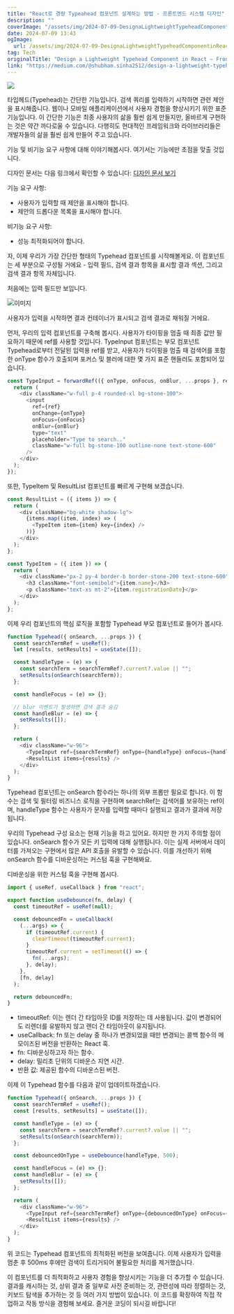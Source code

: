 ```yaml
---
title: "React로 경량 Typeahead 컴포넌트 설계하는 방법 - 프론트엔드 시스템 디자인"
description: ""
coverImage: "/assets/img/2024-07-09-DesignaLightweightTypeheadComponentinReactFrontendSystemDesign_0.png"
date: 2024-07-09 13:43
ogImage:
  url: /assets/img/2024-07-09-DesignaLightweightTypeheadComponentinReactFrontendSystemDesign_0.png
tag: Tech
originalTitle: "Design a Lightweight Typehead Component in React — Frontend System Design"
link: "https://medium.com/@shubham.sinha2512/design-a-lightweight-typehead-component-in-react-frontend-system-design-56565c86f5c9"
---
```


<img src="/assets/img/2024-07-09-DesignaLightweightTypeheadComponentinReactFrontendSystemDesign_0.png" />

타입헤드(Typehead)는 간단한 기능입니다. 검색 쿼리를 입력하기 시작하면 관련 제안을 표시해줍니다. 웹이나 모바일 애플리케이션에서 사용자 경험을 향상시키기 위한 표준 기능입니다. 이 간단한 기능은 최종 사용자의 삶을 훨씬 쉽게 만들지만, 올바르게 구현하는 것은 약간 까다로울 수 있습니다. 다행히도 현대적인 프레임워크와 라이브러리들은 개발자들의 삶을 훨씬 쉽게 만들어 주고 있습니다.

기능 및 비기능 요구 사항에 대해 이야기해봅시다. 여기서는 기능에만 초점을 맞출 것입니다.

디자인 문서는 다음 링크에서 확인할 수 있습니다: [디자인 문서 보기](https://drive.google.com/file/d/1P1Guarwh7Vry32az2wFmLkJBDMkoTmi7/view?usp=sharing)

<div class="content-ad"></div>

기능 요구 사항:

- 사용자가 입력할 때 제안을 표시해야 합니다.
- 제안의 드롭다운 목록을 표시해야 합니다.

비기능 요구 사항:

- 성능 최적화되어야 합니다.

<div class="content-ad"></div>

자, 이제 우리가 가장 간단한 형태의 Typehead 컴포넌트를 시작해볼게요. 이 컴포넌트는 세 부분으로 구성될 거에요 - 입력 필드, 검색 결과 항목을 표시할 결과 섹션, 그리고 검색 결과 항목 자체입니다.

처음에는 입력 필드만 보입니다.

![이미지](/assets/img/2024-07-09-DesignaLightweightTypeheadComponentinReactFrontendSystemDesign_1.png)

사용자가 입력을 시작하면 결과 컨테이너가 표시되고 검색 결과로 채워질 거에요.

<div class="content-ad"></div>

먼저, 우리의 입력 컴포넌트를 구축해 봅시다. 사용자가 타이핑을 멈출 때 최종 값만 필요하기 때문에 ref를 사용할 것입니다. TypeInput 컴포넌트는 부모 컴포넌트 Typehead로부터 전달된 입력용 ref를 받고, 사용자가 타이핑을 멈출 때 검색어를 포함한 onType 함수가 호출되며 포커스 및 블러에 대한 몇 가지 표준 핸들러도 포함되어 있습니다.

```js
const TypeInput = forwardRef(({ onType, onFocus, onBlur, ...props }, ref) => {
  return (
    <div className="w-full p-4 rounded-xl bg-stone-100">
      <input
        ref={ref}
        onChange={onType}
        onFocus={onFocus}
        onBlur={onBlur}
        type="text"
        placeholder="Type to search.."
        className="w-full bg-stone-100 outline-none text-stone-600"
      />
    </div>
  );
});
```

또한, TypeItem 및 ResultList 컴포넌트를 빠르게 구현해 보겠습니다.

<div class="content-ad"></div>

```js
const ResultList = ({ items }) => {
  return (
    <div className="bg-white shadow-lg">
      {items.map((item, index) => (
        <TypeItem item={item} key={index} />
      ))}
    </div>
  );
};

const TypeItem = ({ item }) => {
  return (
    <div className="px-2 py-4 border-b border-stone-200 text-stone-600">
      <h3 className="font-semibold">{item.name}</h3>
      <p className="text-xs mt-2">{item.registrationDate}</p>
    </div>
  );
};
```

이제 우리 컴포넌트의 핵심 로직을 포함할 Typehead 부모 컴포넌트로 들어가 봅시다.

```js
function Typehead({ onSearch, ...props }) {
  const searchTermRef = useRef();
  let [results, setResults] = useState([]);

  const handleType = (e) => {
    const searchTerm = searchTermRef?.current?.value || "";
    setResults(onSearch(searchTerm));
  };

  const handleFocus = (e) => {};

  // blur 이벤트가 발생하면 검색 결과 숨김
  const handleBlur = (e) => {
    setResults([]);
  };

  return (
    <div className="w-96">
      <TypeInput ref={searchTermRef} onType={handleType} onFocus={handleFocus} onBlur={handleBlur} />
      <ResultList items={results} />
    </div>
  );
}
```

Typehead 컴포넌트는 onSearch 함수라는 하나의 외부 프롭만 필요로 합니다. 이 함수는 검색 및 필터링 비즈니스 로직을 구현하며 searchRef는 검색어를 보유하는 ref이며, handleType 함수는 사용자가 문자를 입력할 때마다 실행되고 결과가 결과에 저장됩니다.

<div class="content-ad"></div>

우리의 Typehead 구성 요소는 현재 기능을 하고 있어요. 하지만 한 가지 주의할 점이 있습니다. onSearch 함수가 모든 키 입력에 대해 실행됩니다. 이는 실제 서버에서 데이터를 가져오는 구현에서 많은 API 호출을 유발할 수 있습니다. 이를 개선하기 위해 onSearch 함수를 디바운싱하는 커스텀 훅을 구현해봐요.

디바운싱을 위한 커스텀 훅을 구현해 봅시다.

```js
import { useRef, useCallback } from "react";

export function useDebounce(fn, delay) {
  const timeoutRef = useRef(null);

  const debouncedFn = useCallback(
    (...args) => {
      if (timeoutRef.current) {
        clearTimeout(timeoutRef.current);
      }
      timeoutRef.current = setTimeout(() => {
        fn(...args);
      }, delay);
    },
    [fn, delay]
  );

  return debouncedFn;
}
```

- timeoutRef: 이는 렌더 간 타임아웃 ID를 저장하는 데 사용됩니다. 값이 변경되어도 리렌더를 유발하지 않고 렌더 간 타임아웃이 유지됩니다.
- useCallback: fn 또는 delay 중 하나가 변경되었을 때만 변경되는 콜백 함수의 메모이즈된 버전을 반환하는 React 훅.
- fn: 디바운싱하고자 하는 함수.
- delay: 밀리초 단위의 디바운스 지연 시간.
- 반환 값: 제공된 함수의 디바운스된 버전.

<div class="content-ad"></div>

이제 이 Typehead 함수를 다음과 같이 업데이트하겠습니다.

```js
function Typehead({ onSearch, ...props }) {
  const searchTermRef = useRef();
  const [results, setResults] = useState([]);

  const handleType = (e) => {
    const searchTerm = searchTermRef?.current?.value || "";
    setResults(onSearch(searchTerm));
  };

  const debouncedOnType = useDebounce(handleType, 500);

  const handleFocus = (e) => {};
  const handleBlur = (e) => {
    setResults([]);
  };

  return (
    <div className="w-96">
      <TypeInput ref={searchTermRef} onType={debouncedOnType} onFocus={handleFocus} onBlur={handleBlur} />
      <ResultList items={results} />
    </div>
  );
}
```

위 코드는 Typehead 컴포넌트의 최적화된 버전을 보여줍니다. 이제 사용자가 입력을 멈춘 후 500ms 후에만 검색이 트리거되어 불필요한 처리를 제거했습니다.

이 컴포넌트를 더 최적화하고 사용자 경험을 향상시키는 기능을 더 추가할 수 있습니다. 결과를 캐시하는 것, 상위 결과 중 일부로 사전 준비하는 것, 관련성에 따라 정렬하는 것, 키보드 탐색을 추가하는 것 등 여러 가지 방법이 있습니다. 이 코드를 확장하여 직접 작업하고 작동 방식을 경험해 보세요. 즐거운 코딩이 되시길 바랍니다!
